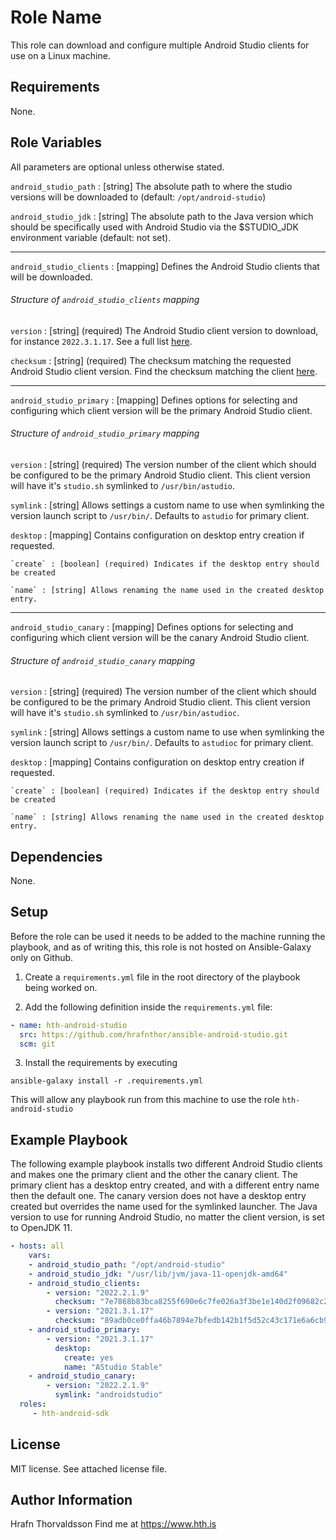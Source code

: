 Role Name
=========

This role can download and configure multiple Android Studio clients for use on a Linux machine.

Requirements
------------

None.


Role Variables
--------------

All parameters are optional unless otherwise stated.

`android_studio_path` : [string] The absolute path to where the studio versions will be downloaded to (default: `/opt/android-studio`)

`android_studio_jdk` : [string] The absolute path to the Java version which should be specifically used with Android Studio via the $STUDIO_JDK environment variable (default: not set).

---

`android_studio_clients` : [mapping] Defines the Android Studio clients that will be downloaded.

###### Structure of `android_studio_clients` mapping

`version` : [string] (required) The Android Studio client version to download, for instance `2022.3.1.17`. See a full list [here](https://developer.android.com/studio/archive).

`checksum` : [string] (required) The checksum matching the requested Android Studio client version. Find the checksum matching the client [here](https://developer.android.com/studio/archive).

---

`android_studio_primary` : [mapping] Defines options for selecting and configuring which client version will be the primary Android Studio client.

###### Structure of `android_studio_primary` mapping

`version` : [string] (required) The version number of the client which should be configured to be the primary Android Studio client. This client version will have it's `studio.sh` symlinked to `/usr/bin/astudio`.

`symlink` : [string] Allows settings a custom name to use when symlinking the version launch script to `/usr/bin/`. Defaults to `astudio` for primary client.

`desktop` : [mapping] Contains configuration on desktop entry creation if requested.

    `create` : [boolean] (required) Indicates if the desktop entry should be created

    `name` : [string] Allows renaming the name used in the created desktop entry.

---

`android_studio_canary` : [mapping] Defines options for selecting and configuring which client version will be the canary Android Studio client.

###### Structure of `android_studio_canary` mapping

`version` : [string] (required) The version number of the client which should be configured to be the primary Android Studio client. This client version will have it's `studio.sh` symlinked to `/usr/bin/astudioc`.

`symlink` : [string] Allows settings a custom name to use when symlinking the version launch script to `/usr/bin/`. Defaults to `astudioc` for primary client.

`desktop` : [mapping] Contains configuration on desktop entry creation if requested.

    `create` : [boolean] (required) Indicates if the desktop entry should be created

    `name` : [string] Allows renaming the name used in the created desktop entry.


Dependencies
------------

None.

Setup
-----

Before the role can be used it needs to be added to the machine running the playbook, and as of writing this, this role is not hosted on Ansible-Galaxy only on Github.

1. Create a `requirements.yml` file in the root directory of the playbook being worked on.

2. Add the following definition inside the `requirements.yml` file:

```yml
- name: hth-android-studio
  src: https://github.com/hrafnthor/ansible-android-studio.git
  scm: git
```

3. Install the requirements by executing 

```shell
ansible-galaxy install -r .requirements.yml
``` 

This will allow any playbook run from this machine to use the role `hth-android-studio`


Example Playbook
----------------

The following example playbook installs two different Android Studio clients and makes one the primary client and the other the canary client. The primary client has a desktop entry created, and with a different entry name then the default one. The canary version does not have a desktop entry created but overrides the name used for the symlinked launcher. The Java version to use for running Android Studio, no matter the client version, is set to OpenJDK 11.

```yaml
- hosts: all
    vars:
    - android_studio_path: "/opt/android-studio"
    - android_studio_jdk: "/usr/lib/jvm/java-11-openjdk-amd64"
    - android_studio_clients:
        - version: "2022.2.1.9"
          checksum: "7e7868b83bca8255f690e6c7fe026a3f3be1e140d2f09682c2b150af8cf93550"
        - version: "2021.3.1.17"
          checksum: "89adb0ce0ffa46b7894e7bfedb142b1f5d52c43c171e6a6cb9a95a49f77756ca"
    - android_studio_primary:
        - version: "2021.3.1.17"
          desktop: 
            create: yes
            name: "AStudio Stable"
    - android_studio_canary: 
        - version: "2022.2.1.9"
          symlink: "androidstudio"
  roles:
     - hth-android-sdk
```

License
-------

MIT license. See attached license file.

Author Information
------------------

Hrafn Thorvaldsson
Find me at https://www.hth.is